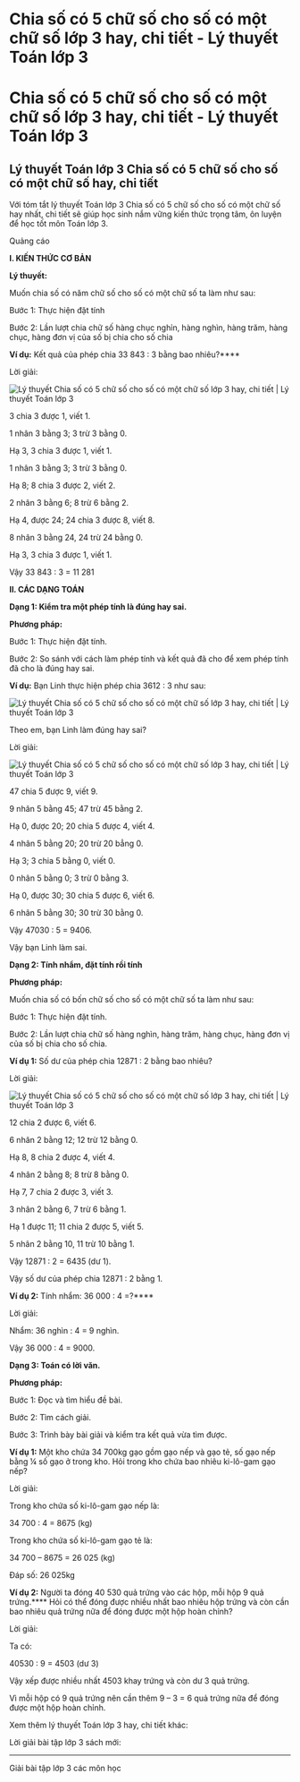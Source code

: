 # Chia số có 5 chữ số cho số có một chữ số lớp 3 hay, chi tiết - Lý thuyết Toán lớp 3

# Chia số có 5 chữ số cho số có một chữ số lớp 3 hay, chi tiết - Lý thuyết Toán lớp 3

## Lý thuyết Toán lớp 3 Chia số có 5 chữ số cho số có một chữ số hay, chi tiết

Với tóm tắt lý thuyết Toán lớp 3 Chia số có 5 chữ số cho số có một chữ số hay nhất, chi tiết sẽ giúp học sinh nắm vững kiến thức trọng tâm, ôn luyện để học tốt môn Toán lớp 3.

Quảng cáo

**I. KIẾN THỨC CƠ BẢN**

**Lý thuyết:**

Muốn chia số có năm chữ số cho số có một chữ số ta làm như sau: 

Bước 1: Thực hiện đặt tính

Bước 2: Lần lượt chia chữ số hàng chục nghỉn, hàng nghìn, hàng trăm, hàng chục, hàng đơn vị của số bị chia cho số chia

**Ví dụ:** Kết quả của phép chia 33 843 : 3 bằng bao nhiêu?****

Lời giải:

![Lý thuyết Chia số có 5 chữ số cho số có một chữ số lớp 3 hay, chi tiết | Lý thuyết Toán lớp 3](https://vietjack.com/giai-toan-lop-3/images/ly-thuyet-chia-so-co-5-chu-so-cho-so-co-mot-chu-so-91712.png)

3 chia 3 được 1, viết 1.

1 nhân 3 bằng 3; 3 trừ 3 bằng 0.

Hạ 3, 3 chia 3 được 1, viết 1. 

1 nhân 3 bằng 3; 3 trừ 3 bằng 0.

Hạ 8; 8 chia 3 được 2, viết 2.

2 nhân 3 bằng 6; 8 trừ 6 bằng 2.

Hạ 4, được 24; 24 chia 3 được 8, viết 8.

8 nhân 3 bằng 24, 24 trừ 24 bằng 0.

Hạ 3, 3 chia 3 được 1, viết 1.

Vậy 33 843 : 3 = 11 281

**II. CÁC DẠNG TOÁN**

**Dạng 1: Kiểm tra một phép tính là đúng hay sai.**

**Phương pháp:**

Bước 1: Thực hiện đặt tính.

Bước 2: So sánh với cách làm phép tính và kết quả đã cho để xem phép tính đã cho là đúng hay sai.

**Ví dụ:** Bạn Linh thực hiện phép chia 3612 : 3 như sau: 

![Lý thuyết Chia số có 5 chữ số cho số có một chữ số lớp 3 hay, chi tiết | Lý thuyết Toán lớp 3](https://vietjack.com/giai-toan-lop-3/images/ly-thuyet-chia-so-co-5-chu-so-cho-so-co-mot-chu-so-91713.png)

Theo em, bạn Linh làm đúng hay sai? 

Lời giải: 

![Lý thuyết Chia số có 5 chữ số cho số có một chữ số lớp 3 hay, chi tiết | Lý thuyết Toán lớp 3](https://vietjack.com/giai-toan-lop-3/images/ly-thuyet-chia-so-co-5-chu-so-cho-so-co-mot-chu-so-91714.png)

47 chia 5 được 9, viết 9. 

9 nhân 5 bằng 45; 47 trừ 45 bằng 2.

Hạ 0, được 20; 20 chia 5 được 4, viết 4.

4 nhân 5 bằng 20; 20 trừ 20 bẳng 0.

Hạ 3; 3 chia 5 bằng 0, viết 0.

0 nhân 5 bằng 0; 3 trừ 0 bằng 3.

Hạ 0, được 30; 30 chia 5 được 6, viết 6. 

6 nhân 5 bằng 30; 30 trừ 30 bằng 0.

Vậy 47030 : 5 = 9406.

Vậy bạn Linh làm sai.

**Dạng 2: Tính nhẩm, đặt tính rồi tính**

**Phương pháp:**

Muốn chia số có bốn chữ số cho số có một chữ số ta làm như sau: 

Bước 1: Thực hiện đặt tính. 

Bước 2: Lần lượt chia chữ số hàng nghìn, hàng trăm, hàng chục, hàng đơn vị của số bị chia cho số chia.

**Ví dụ 1:** Số dư của phép chia 12871 : 2 bằng bao nhiêu?

Lời giải: 

![Lý thuyết Chia số có 5 chữ số cho số có một chữ số lớp 3 hay, chi tiết | Lý thuyết Toán lớp 3](https://vietjack.com/giai-toan-lop-3/images/ly-thuyet-chia-so-co-5-chu-so-cho-so-co-mot-chu-so-91715.png)

12 chia 2 được 6, viết 6.

6 nhân 2 bằng 12; 12 trừ 12 bằng 0.

Hạ 8, 8 chia 2 được 4, viết 4.

4 nhân 2 bằng 8; 8 trừ 8 bằng 0.

Hạ 7, 7 chia 2 được 3, viết 3.

3 nhân 2 bằng 6, 7 trừ 6 bằng 1.

Hạ 1 được 11; 11 chia 2 được 5, viết 5.

5 nhân 2 bằng 10, 11 trừ 10 bằng 1.

Vậy 12871 : 2 = 6435 (dư 1).

Vậy số dư của phép chia 12871 : 2 bằng 1.

**Ví dụ 2:** Tính nhẩm: 36 000 : 4 =?****

Lời giải: 

Nhẩm: 36 nghìn : 4 = 9 nghìn.

Vậy 36 000 : 4 = 9000.

**Dạng 3: Toán có lời văn.**

**Phương pháp:**

Bước 1: Đọc và tìm hiểu đề bài.

Bước 2: Tìm cách giải.

Bước 3: Trình bày bài giải và kiểm tra kết quả vừa tìm được.

**Ví dụ 1:** Một kho chứa 34 700kg gạo gồm gạo nếp và gạo tẻ, số gạo nếp bằng ¼ số gạo ở trong kho. Hỏi trong kho chứa bao nhiêu ki-lô-gam gạo nếp? 

Lời giải: 

Trong kho chứa số ki-lô-gam gạo nếp là: 

34 700 : 4 = 8675 (kg)

Trong kho chứa số ki-lô-gam gạo tẻ là: 

34 700 – 8675 = 26 025 (kg)

Đáp số: 26 025kg

**Ví dụ 2:** Người ta đóng 40 530 quả trứng vào các hộp, mỗi hộp 9 quả trứng.**** Hỏi có thể đóng được nhiều nhất bao nhiêu hộp trứng và còn cần bao nhiêu quả trứng nữa để đóng được một hộp hoàn chỉnh?

Lời giải:

Ta có: 

40530 : 9 = 4503 (dư 3)

Vậy xếp được nhiều nhất 4503 khay trứng và còn dư 3 quả trứng. 

Vì mỗi hộp có 9 quả trứng nên cần thêm 9 – 3 = 6 quả trứng nữa để đóng được một hộp hoàn chỉnh.

Xem thêm lý thuyết Toán lớp 3 hay, chi tiết khác:

Lời giải bài tập lớp 3 sách mới:

* * *

Giải bài tập lớp 3 các môn học
